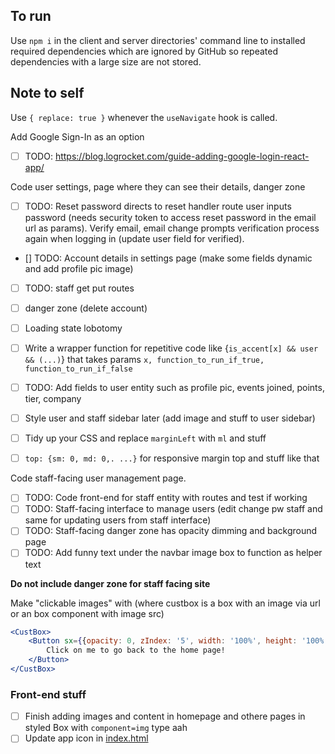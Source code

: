 ## To run
Use `npm i` in the client and server directories' command line to installed required dependencies which are ignored by GitHub so repeated dependencies with a large size are not stored.

## Note to self
Use `{ replace: true }` whenever the `useNavigate` hook is called.

Add Google Sign-In as an option
 - [ ]  TODO: https://blog.logrocket.com/guide-adding-google-login-react-app/ 

Code user settings, page where they can see their details, danger zone
- [ ] TODO: Reset password directs to reset handler route user inputs password (needs security token to access reset password in the email url as params). Verify email, email change prompts verification process again when logging in (update user field for verified).
 - [] TODO: Account details in settings page (make some fields dynamic and add profile pic image)
 - [ ] TODO: staff get put routes
 - [ ] danger zone (delete account)
 - [ ] Loading state lobotomy
 - [ ] Write a wrapper function for repetitive code like {`is_accent[x] && user && (...)`} that takes params `x, function_to_run_if_true, function_to_run_if_false` 
 - [ ] TODO: Add fields to user entity such as profile pic, events joined, points, tier, company

 - [ ] Style user and staff sidebar later (add image and stuff to user sidebar)
 - [ ] Tidy up your CSS and replace `marginLeft` with `ml` and stuff
 - [ ] `top: {sm: 0, md: 0,. ...}` for responsive margin top and stuff like that

Code staff-facing user management page.
- [ ] TODO: Code front-end for staff entity with routes and test if working
- [ ] TODO: Staff-facing interface to manage users (edit change pw staff and same for updating users from staff interface)
- [ ] TODO: Staff-facing danger zone has opacity dimming and background page
- [ ] TODO: Add funny text under the navbar image box to function as helper text

**Do not include danger zone for staff facing site**

Make "clickable images" with (where custbox is a box with an image via url or an box component with image src)

```jsx
<CustBox>
    <Button sx={{opacity: 0, zIndex: '5', width: '100%', height: '100%', color: '#fff', '&:hover': {opacity: 1}, textTransform: 'unset', fontSize: '36px', fontWeight: 'bold', textAlign: 'center'}} href="/home">
        Click on me to go back to the home page!
    </Button>
</CustBox>
```

### Front-end stuff
- [ ] Finish adding images and content in homepage and othere pages in styled Box with `component=img` type aah
- [ ] Update app icon in [index.html](prasinos/client/index.html)